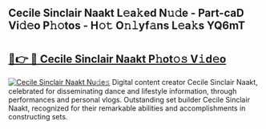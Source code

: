 ## Cecile Sinclair Naakt L𝚎a𝚔ed N𝚞𝚍e - Part-caD Vi𝚍𝚎o P𝚑𝚘tos - H𝚘𝚝 O𝚗𝚕yf𝚊ns L𝚎a𝚔s YQ6mT

# <h2><a href="http://kfay6h2.oniu.top/?m=Cecile+Sinclair+Naakt">🔗👉 🔴 Cecile Sinclair Naakt P𝚑ot𝚘𝚜 V𝚒d𝚎o</a></h2>

[![Cecile Sinclair Naakt Nu𝚍e𝚜](https://i.imgur.com/0qMVB7G.gif)](http://kfay6h2.oniu.top/?m=Cecile+Sinclair+Naakt)
Digital content creator Cecile Sinclair Naakt, celebrated for disseminating dance and lifestyle information, through performances and personal vlogs. Outstanding set builder Cecile Sinclair Naakt, recognized for their remarkable abilities and accomplishments in constructing sets.  
